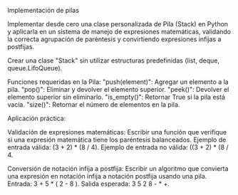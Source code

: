 Implementación de pilas

Implementar desde cero una clase personalizada de Pila (Stack) en Python y aplicarla en un sistema de manejo de expresiones matemáticas, validando la correcta agrupación de paréntesis y convirtiendo expresiones infijas a postfijas.

Crear una clase "Stack" sin utilizar estructuras predefinidas (list, deque, queue.LifoQueue).

Funciones requeridas en la Pila:
"push(element)": Agregar un elemento a la pila.
"pop()": Eliminar y devolver el elemento superior.
"peek()": Devolver el elemento superior sin eliminarlo.
"is_empty()": Retornar True si la pila está vacía.
"size()": Retornar el número de elementos en la pila.

Aplicación práctica:

Validación de expresiones matemáticas:
Escribir una función que verifique si una expresión matemática tiene los paréntesis balanceados.
Ejemplo de entrada válida: (3 + 2) * (8 / 4).
Ejemplo de entrada no válida: ((3 + 2) * (8 / 4.


Conversión de notación infija a postfija:
Escribir un algoritmo que convierta una expresión en notación infija a notación postfija usando una pila.
Entrada: 3 + 5 * ( 2 - 8 ).
Salida esperada: 3 5 2 8 - * +.
